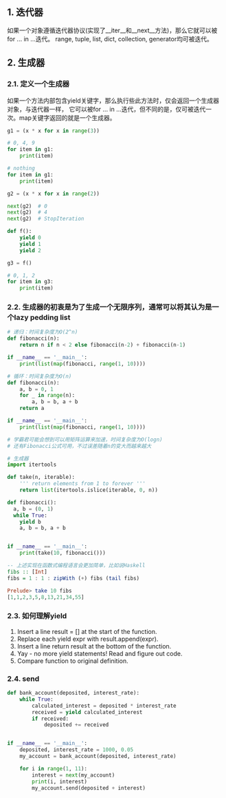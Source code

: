 ## 1. 迭代器
如果一个对象遵循迭代器协议(实现了\__iter__和\__next__方法)，那么它就可以被for ... in ...迭代。
range, tuple, list, dict, collection, generator均可被迭代。

## 2. 生成器
### 2.1. 定义一个生成器
如果一个方法内部包含yield关键字，那么执行些此方法时，仅会返回一个生成器对象，与迭代器一样，
它可以被for ... in ...迭代，但不同的是，仅可被迭代一次。map关键字返回的就是一个生成器。

```python
g1 = (x * x for x in range(3))

# 0, 4, 9
for item in g1:
    print(item)

# nothing
for item in g1:
    print(item)

g2 = (x * x for x in range(2))

next(g2)  # 0
next(g2)  # 4
next(g2)  # StopIteration

def f():
    yield 0
    yield 1
    yield 2

g3 = f()

# 0, 1, 2
for item in g3:
    print(item)
```

### 2.2. 生成器的初衷是为了生成一个无限序列，通常可以将其认为是一个lazy pedding list
```python
# 递归：时间复杂度为O(2^n)
def fibonacci(n):
    return n if n < 2 else fibonacci(n-2) + fibonacci(n-1)

if __name__ == '__main__':
    print(list(map(fibonacci, range(1, 10))))
```

```python
# 循环：时间复杂度为O(n)
def fibonacci(n):
    a, b = 0, 1
    for _ in range(n):
        a, b = b, a + b
    return a

if __name__ == '__main__':
    print(list(map(fibonacci, range(1, 10))))
```

```python
# 学霸君可能会想到可以用矩阵运算来加速，时间复杂度为O(logn)
# 还有Fibonacci公式可用，不过误差随着n的变大而越来越大
```

```python
# 生成器
import itertools

def take(n, iterable):
    ''' return elements from 1 to forever '''
    return list(itertools.islice(iterable, 0, n))

def fibonacci():
  a, b = (0, 1)
  while True:
    yield b
    a, b = b, a + b


if __name__ == '__main__':
    print(take(10, fibonacci()))
```

```haskell
-- 上述实现在函数式编程语言会更加简单，比如说Haskell
fibs :: [Int]
fibs = 1 : 1 : zipWith (+) fibs (tail fibs)

Prelude> take 10 fibs
[1,1,2,3,5,8,13,21,34,55]
```


### 2.3. 如何理解yield
1. Insert a line result = [] at the start of the function.
2. Replace each yield expr with result.append(expr).
3. Insert a line return result at the bottom of the function.
4. Yay - no more yield statements! Read and figure out code.
5. Compare function to original definition.


### 2.4. send
```python
def bank_account(deposited, interest_rate):
    while True:
        calculated_interest = deposited * interest_rate 
        received = yield calculated_interest
        if received:
            deposited += received


if __name__ == '__main__':
    deposited, interest_rate = 1000, 0.05
    my_account = bank_account(deposited, interest_rate)

    for i in range(1, 11):
        interest = next(my_account)
        print(i, interest)
        my_account.send(deposited + interest)
```
